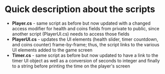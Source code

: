 # Quick description about the scripts

* <b>Player.cs</b> - same script as before but now updated with a changed access modifier for health and coins fields from private to public, since another script (PlayerUI.cs) needs to access those fields
* <b>PlayerUI.cs</b> - updates the UI elements (health slider, timer countdown, and coins counter) frame-by-frame; thus, the script links to the various UI elements added to the game screen
* <b>Timer.cs</b> - same script as before but now updated to have a link to the timer UI object as well as a conversion of seconds to integer and finally to a string before printing the time on the player's screen
